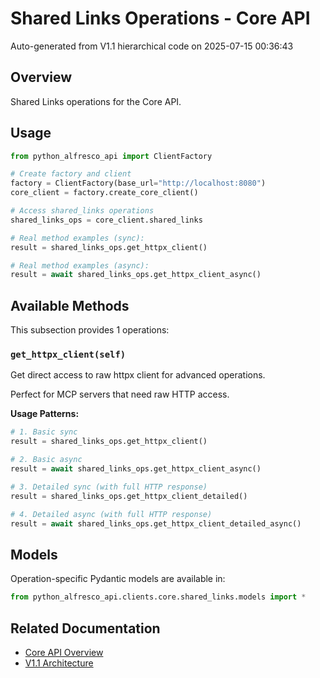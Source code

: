 # Shared Links Operations - Core API

Auto-generated from V1.1 hierarchical code on 2025-07-15 00:36:43

## Overview

Shared Links operations for the Core API.

## Usage

```python
from python_alfresco_api import ClientFactory

# Create factory and client
factory = ClientFactory(base_url="http://localhost:8080")
core_client = factory.create_core_client()

# Access shared_links operations
shared_links_ops = core_client.shared_links

# Real method examples (sync):
result = shared_links_ops.get_httpx_client()

# Real method examples (async):
result = await shared_links_ops.get_httpx_client_async()
```

## Available Methods

This subsection provides 1 operations:

### `get_httpx_client(self)`

Get direct access to raw httpx client for advanced operations.

Perfect for MCP servers that need raw HTTP access.

**Usage Patterns:**
```python
# 1. Basic sync
result = shared_links_ops.get_httpx_client()

# 2. Basic async
result = await shared_links_ops.get_httpx_client_async()

# 3. Detailed sync (with full HTTP response)
result = shared_links_ops.get_httpx_client_detailed()

# 4. Detailed async (with full HTTP response)
result = await shared_links_ops.get_httpx_client_detailed_async()
```

## Models

Operation-specific Pydantic models are available in:
```python
from python_alfresco_api.clients.core.shared_links.models import *
```

## Related Documentation

- [Core API Overview](../core_api.md)
- [V1.1 Architecture](../../clients_doc.md)
